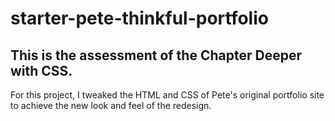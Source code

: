 # starter-pete-thinkful-portfolio
## This is the assessment of the Chapter Deeper with CSS. 
For this project, I tweaked the HTML and CSS of Pete's original portfolio site to achieve the new look and feel of the redesign.